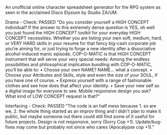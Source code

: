 An unofficial online character spreadsheet generator for the RPG system as seen in the acclaimed Disco Elysium by Studio ZA/UM.

Drama - Check: PASSED
"Do you consider yourself a HIGH CONCEPT individual? If the answer to this extremely dense question is YES, oh well you just found the HIGH CONCEPT toolkit for your everyday HIGH CONCEPT necessities. Whether you are listing your own soft, medium, hard, or VERY HARD skills in your resume for that fancy big-cash corporate job you’re aiming for, or just trying to forge a new identity after a dissociative alcohol-induced manic episode, COP-O-MATIC is that HIGH CONCEPT instrument that will serve your very special needs:
Among the endless possibilities and philosophical implication bundling with COP-O-MATIC, you’ll be able to:
•   Choose your own NAME? NAME... what a concept.
•	Choose your Attributes and Skills, style and even the size of your SOUL, if you have one of course.
•	Express yourself with a range of fashionable clothes and see how does that affect your identity.
•	Save your new self as a digital image for everyone to see.
Mobile responsive design you ask? What kind of LOW CONCEPT request is that?"

Interfacing - Check: PASSED
"The code is an half mess because 1. so are we, 2. the whole thing started as an improv thing and I didn't plan to make it public, but maybe someone out there could still find some of it useful for future projects. Design is not responsive, sorry (Sorry Cop +1). Update/bug-fixes may come but probably not since who cares (Apocalypse cop +1)."

